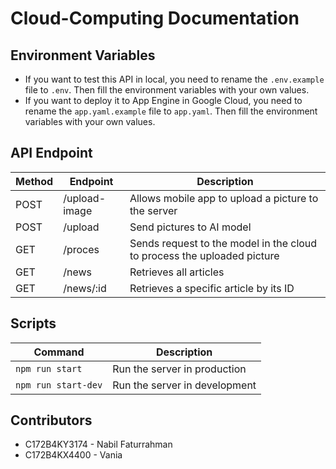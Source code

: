 # Cloud-Computing Documentation

## Environment Variables
- If you want to test this API in local, you need to rename the `.env.example` file to `.env`. Then fill the environment variables with your own values.
- If you want to deploy it to App Engine in Google Cloud, you need to rename the `app.yaml.example` file to `app.yaml`. Then fill the environment variables with your own values.

## API Endpoint
| Method | Endpoint | Description |
| --- | --- | --- |
| POST |	/upload-image	| Allows mobile app to upload a picture to the server |
| POST |	/upload	|Send pictures to AI model |
| GET	| /proces	|Sends request to the model in the cloud to process the uploaded picture |
| GET	|	/news	| Retrieves all articles |
| GET	|	/news/:id	| Retrieves a specific article by its ID |


## Scripts
| Command | Description |
| --- | --- |
| `npm run start` | Run the server in production |
| `npm run start-dev` | Run the server in development |

## Contributors
- 	C172B4KY3174 - Nabil Faturrahman
- 	C172B4KX4400 - Vania
